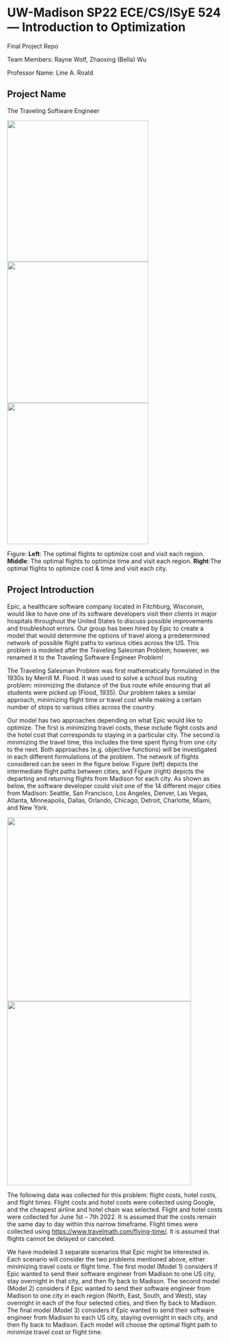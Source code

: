 # UW-Madison SP22 ECE/CS/ISyE 524 — Introduction to Optimization
Final Project Repo

Team Members: Rayne Wolf, Zhaoxing (Bella) Wu

Professor Name: Line A. Roald

## Project Name
The Traveling Software Engineer

<p float="left">
  <img src="https://github.com/zwu363/UW-Madison-SP22-CS524/blob/main/figure/figure3.png" width="330" />
  <img src="https://github.com/zwu363/UW-Madison-SP22-CS524/blob/main/figure/figure4.png" width="330" /> 
  <img src="https://github.com/zwu363/UW-Madison-SP22-CS524/blob/main/figure/figure5.png" width="330" />
</p>

Figure: **Left**: The optimal flights to optimize cost and visit each region. **Middle**: The optimal flights to optimize time and visit each region. **Right**:The optimal flights to optimize cost & time and visit each city.

## Project Introduction
Epic, a healthcare software company located in Fitchburg, Wisconsin, would like to have one of its software developers visit their clients in major hospitals throughout the United States to discuss possible improvements and troubleshoot errors. Our group has been hired by Epic to create a model that would determine the options of travel along a predetermined network of possible flight paths to various cities across the US. This problem is modeled after the Traveling Salesman Problem; however, we renamed it to the Traveling Software Engineer Problem!

The Traveling Salesman Problem was first mathematically formulated in the 1930s by Merrill M. Flood. It was used to solve a school bus routing problem: minimizing the distance of the bus route while ensuring that all students were picked up (Flood, 1935). Our problem takes a similar approach, minimizing flight time or travel cost while making a certain number of stops to various cities across the country.

Our model has two approaches depending on what Epic would like to optimize. The first is minimizing travel costs, these include flight costs and the hotel cost that corresponds to staying in a particular city. The second is minimizing the travel time, this includes the time spent flying from one city to the next. Both approaches (e.g. objective functions) will be investigated in each different formulations of the problem. The network of flights considered can be seen in the figure below. Figure (left) depicts the intermediate flight paths between cities, and Figure (right) depicts the departing and returning flights from Madison for each city. As shown as below, the software developer could visit one of the 14 different major cities from Madison: Seattle, San Francisco, Los Angeles, Denver, Las Vegas, Atlanta, Minneapolis, Dallas, Orlando, Chicago, Detroit, Charlotte, Miami, and New York.

<p float="left">
  <img src="https://github.com/zwu363/UW-Madison-SP22-CS524/blob/main/figure/figure1.png" width="430" />
  <img src="https://github.com/zwu363/UW-Madison-SP22-CS524/blob/main/figure/figure2.png" width="430" /> 
</p>

The following data was collected for this problem: flight costs, hotel costs, and flight times. Flight costs and hotel costs were collected using Google, and the cheapest airline and hotel chain was selected. Flight and hotel costs were collected for June 1st – 7th 2022. It is assumed that the costs remain the same day to day within this narrow timeframe. Flight times were collected using https://www.travelmath.com/flying-time/. It is assumed that flights cannot be delayed or canceled.

We have modeled 3 separate scenarios that Epic might be interested in. Each scenario will consider the two problems mentioned above, either minimizing travel costs or flight time. The first model (Model 1) considers if Epic wanted to send their software engineer from Madison to one US city, stay overnight in that city, and then fly back to Madison. The second model (Model 2) considers if Epic wanted to send their software engineer from Madison to one city in each region (North, East, South, and West), stay overnight in each of the four selected cities, and then fly back to Madison. The final model (Model 3) considers if Epic wanted to send their software engineer from Madison to each US city, staying overnight in each city, and then fly back to Madison. Each model will choose the optimal flight path to minimize travel cost or flight time.
